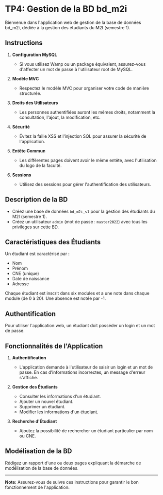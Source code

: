 # TP4: Gestion de la BD bd_m2i

Bienvenue dans l'application web de gestion de la base de données bd_m2i, dédiée à la gestion des étudiants du M2I (semestre 1).

## Instructions

1. **Configuration MySQL**
   - Si vous utilisez Wamp ou un package équivalent, assurez-vous d'affecter un mot de passe à l'utilisateur root de MySQL.

2. **Modèle MVC**
   - Respectez le modèle MVC pour organiser votre code de manière structurée.

3. **Droits des Utilisateurs**
   - Les personnes authentifiées auront les mêmes droits, notamment la consultation, l'ajout, la modification, etc.

4. **Sécurité**
   - Évitez la faille XSS et l'injection SQL pour assurer la sécurité de l'application.

5. **Entête Commun**
   - Les différentes pages doivent avoir le même entête, avec l'utilisation du logo de la faculté.

6. **Sessions**
   - Utilisez des sessions pour gérer l'authentification des utilisateurs.

## Description de la BD

- Créez une base de données `bd_m2i_s1` pour la gestion des étudiants du M2I (semestre 1).
- Créez un utilisateur `admin` (mot de passe : `master2022`) avec tous les privilèges sur cette BD.

## Caractéristiques des Étudiants

Un étudiant est caractérisé par :
- Nom
- Prénom
- CNE (unique)
- Date de naissance
- Adresse

Chaque étudiant est inscrit dans six modules et a une note dans chaque module (de 0 à 20). Une absence est notée par -1.

## Authentification

Pour utiliser l'application web, un étudiant doit posséder un login et un mot de passe.

## Fonctionnalités de l'Application

1. **Authentification**
   - L'application demande à l'utilisateur de saisir un login et un mot de passe. En cas d'informations incorrectes, un message d'erreur s'affiche.

2. **Gestion des Étudiants**
   - Consulter les informations d'un étudiant.
   - Ajouter un nouvel étudiant.
   - Supprimer un étudiant.
   - Modifier les informations d'un étudiant.

3. **Recherche d'Étudiant**
   - Ajoutez la possibilité de rechercher un étudiant particulier par nom ou CNE.

## Modélisation de la BD

Rédigez un rapport d'une ou deux pages expliquant la démarche de modélisation de la base de données.

---

**Note:** Assurez-vous de suivre ces instructions pour garantir le bon fonctionnement de l'application.
